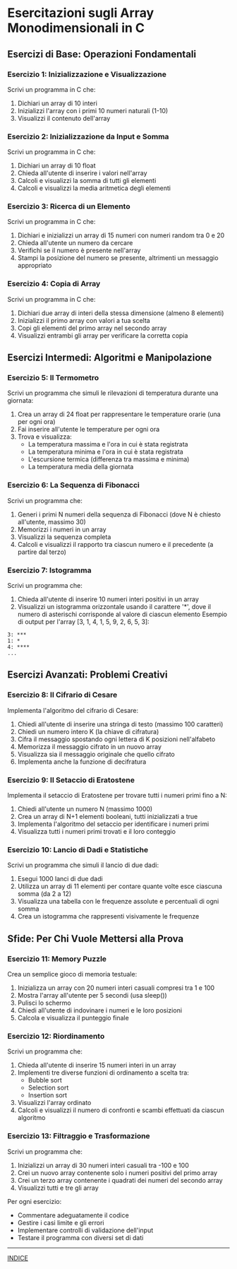 # Esercitazioni sugli Array Monodimensionali in C

## Esercizi di Base: Operazioni Fondamentali
### Esercizio 1: Inizializzazione e Visualizzazione
Scrivi un programma in C che:
1. Dichiari un array di 10 interi
2. Inizializzi l'array con i primi 10 numeri naturali (1-10)
3. Visualizzi il contenuto dell'array

### Esercizio 2: Inizializzazione da Input e Somma
Scrivi un programma in C che:
1. Dichiari un array di 10 float
2. Chieda all'utente di inserire i valori nell'array
3. Calcoli e visualizzi la somma di tutti gli elementi
4. Calcoli e visualizzi la media aritmetica degli elementi

### Esercizio 3: Ricerca di un Elemento
Scrivi un programma in C che:
1. Dichiari e inizializzi un array di 15 numeri con numeri random tra 0 e 20
2. Chieda all'utente un numero da cercare
3. Verifichi se il numero è presente nell'array
4. Stampi la posizione del numero se presente, altrimenti un messaggio appropriato

### Esercizio 4: Copia di Array
Scrivi un programma in C che:
1. Dichiari due array di interi della stessa dimensione (almeno 8 elementi)
2. Inizializzi il primo array con valori a tua scelta
3. Copi gli elementi del primo array nel secondo array
4. Visualizzi entrambi gli array per verificare la corretta copia

## Esercizi Intermedi: Algoritmi e Manipolazione
### Esercizio 5: Il Termometro
Scrivi un programma che simuli le rilevazioni di temperatura durante una giornata:
1. Crea un array di 24 float per rappresentare le temperature orarie (una per ogni ora)
2. Fai inserire all'utente le temperature per ogni ora
3. Trova e visualizza:
   - La temperatura massima e l'ora in cui è stata registrata
   - La temperatura minima e l'ora in cui è stata registrata
   - L'escursione termica (differenza tra massima e minima)
   - La temperatura media della giornata

### Esercizio 6: La Sequenza di Fibonacci
Scrivi un programma che:
1. Generi i primi N numeri della sequenza di Fibonacci (dove N è chiesto all'utente, massimo 30)
2. Memorizzi i numeri in un array
3. Visualizzi la sequenza completa
4. Calcoli e visualizzi il rapporto tra ciascun numero e il precedente (a partire dal terzo)

### Esercizio 7: Istogramma
Scrivi un programma che:
1. Chieda all'utente di inserire 10 numeri interi positivi in un array
2. Visualizzi un istogramma orizzontale usando il carattere '*', dove il numero di asterischi corrisponde al valore di ciascun elemento
Esempio di output per l'array [3, 1, 4, 1, 5, 9, 2, 6, 5, 3]:
```
3: ***
1: *
4: ****
...
```

## Esercizi Avanzati: Problemi Creativi
### Esercizio 8: Il Cifrario di Cesare
Implementa l'algoritmo del cifrario di Cesare:
1. Chiedi all'utente di inserire una stringa di testo (massimo 100 caratteri)
2. Chiedi un numero intero K (la chiave di cifratura)
3. Cifra il messaggio spostando ogni lettera di K posizioni nell'alfabeto
4. Memorizza il messaggio cifrato in un nuovo array
5. Visualizza sia il messaggio originale che quello cifrato
6. Implementa anche la funzione di decifratura

### Esercizio 9: Il Setaccio di Eratostene
Implementa il setaccio di Eratostene per trovare tutti i numeri primi fino a N:
1. Chiedi all'utente un numero N (massimo 1000)
2. Crea un array di N+1 elementi booleani, tutti inizializzati a true
3. Implementa l'algoritmo del setaccio per identificare i numeri primi
4. Visualizza tutti i numeri primi trovati e il loro conteggio

### Esercizio 10: Lancio di Dadi e Statistiche
Scrivi un programma che simuli il lancio di due dadi:
1. Esegui 1000 lanci di due dadi
2. Utilizza un array di 11 elementi per contare quante volte esce ciascuna somma (da 2 a 12)
3. Visualizza una tabella con le frequenze assolute e percentuali di ogni somma
4. Crea un istogramma che rappresenti visivamente le frequenze

## Sfide: Per Chi Vuole Mettersi alla Prova
### Esercizio 11: Memory Puzzle
Crea un semplice gioco di memoria testuale:
1. Inizializza un array con 20 numeri interi casuali compresi tra 1 e 100
2. Mostra l'array all'utente per 5 secondi (usa sleep())
3. Pulisci lo schermo
4. Chiedi all'utente di indovinare i numeri e le loro posizioni
5. Calcola e visualizza il punteggio finale

### Esercizio 12: Riordinamento
Scrivi un programma che:
1. Chieda all'utente di inserire 15 numeri interi in un array
2. Implementi tre diverse funzioni di ordinamento a scelta tra:
   - Bubble sort
   - Selection sort
   - Insertion sort
3. Visualizzi l'array ordinato
4. Calcoli e visualizzi il numero di confronti e scambi effettuati da ciascun algoritmo

### Esercizio 13: Filtraggio e Trasformazione
Scrivi un programma che:
1. Inizializzi un array di 30 numeri interi casuali tra -100 e 100
2. Crei un nuovo array contenente solo i numeri positivi del primo array
3. Crei un terzo array contenente i quadrati dei numeri del secondo array
4. Visualizzi tutti e tre gli array

Per ogni esercizio:
- Commentare adeguatamente il codice
- Gestire i casi limite e gli errori
- Implementare controlli di validazione dell'input
- Testare il programma con diversi set di dati

---
[INDICE](README.md)